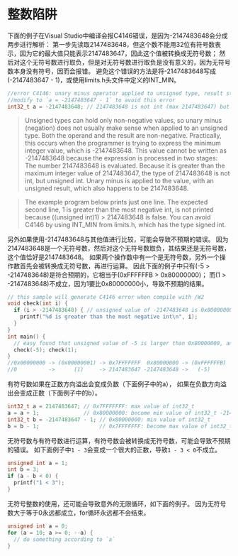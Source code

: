 
# 整数陷阱

下面的例子在Visual Studio中编译会报C4146错误，是因为-2147483648会分成两步进行解析：
第一步先读取2147483648，但这个数不能用32位有符号数表示，因为它的最大值只能表示2147483647，因此这个值被转换成无符号数；
然后对这个无符号数进行取负，但是对无符号数进行取负是没有意义的，因为无符号数本身没有符号，因而会报错。
避免这个错误的方法是将-2147483648写成(-2147483647 - 1)，或使用limits.h头文件中定义的INT_MIN。

```c
//error C4146: unary minus operator applied to unsigned type, result still unsigned
//modify to `a = -2147483647 - 1` to avoid this error
int32_t a = -2147483648; // 2147483648 is not int (max 2147483647) but unsigned
```

> Unsigned types can hold only non-negative values, 
so unary minus (negation) does not usually make sense when applied to an unsigned type. 
Both the operand and the result are non-negative.
Practically, this occurs when the programmer is trying to express the minimum integer value, which is -2147483648. 
This value cannot be written as -2147483648 because the expression is processed in two stages:
The number 2147483648 is evaluated. 
Because it is greater than the maximum integer value of 2147483647, 
the type of 2147483648 is not int, but unsigned int.
Unary minus is applied to the value, with an unsigned result, which also happens to be 2147483648.

> The example program below prints just one line.
The expected second line, 1 is greater than the most negative int, 
is not printed because ((unsigned int)1) > 2147483648 is false.
You can avoid C4146 by using INT_MIN from limits.h, which has the type signed int.

另外如果使用-2147483648与其他值进行比较，可能会导致不预期的错误。
因为2147483648是一个无符号数，然后对这个无符号数取负，其结果还是无符号数，这个值恰好是2147483648。
如果两个操作数中有一个是无符号数，另外一个操作数首先会被转换成无符号数，再进行运算。
因此下面的例子中只有(-5 > -2147483648)是符合预期的，它相当于(0xFFFFFFB > 0x80000000)；
而(1 > -2147483648)不成立，因为1要比0x80000000小，导致不预期的结果。

```c
// this sample will generate C4146 error when compile with /W2
void check(int i) {
  if (i > -2147483648) { // unsigned value of -2147483648 is 0x80000000
    printf("%d is greater than the most negative int\n", i);
  }
}
int main() {
  // easy found that unsigned value of -5 is larger than 0x80000000, and 0x80000000 is large than 1 
  check(-5); check(1);
}
//0x00000000 -> (0x00000001) -> 0x7FFFFFFF  0x80000000 -> (0xFFFFFFB)   -> 0xFFFFFFFF
//0          ->      (1)     -> 2147483647 -2147483648 ->   (-5)        -> -1
```

有符号数如果在正数方向溢出会变成负数（下面例子中的a），
如果在负数方向溢出会变成正数（下面例子中的b）。

```c
int32_t a = 2147483647; // 0x7FFFFFFF: max value of int32_t
a = a + 1;              // 0x80000000: become min value of int32_t -2147483648
int32_t b = -2147483647 - 1; // 0x80000000: min value of int32_t
b = b - 1;                   // 0x7FFFFFFF: become max value of int32_t 2147483647
```

无符号数与有符号数进行运算，有符号数会被转换成无符号数，可能会导致不预期的错误。
如下面例子中`1 - 3`会变成一个很大的正数，导致`1 - 3 < 0`不成立。
```c
unsigned int a = 1;
int b = 3;
if (a - b < 0) {
  printf("1 < 3");
}
```

无符号整数的使用，还可能会导致意外的无限循环，如下面的例子。
因为无符号数大于等于0永远都成立，for循环永远都不会结束。
```c
unsigned int a = 0;
for (a = 10; a >= 0; --a) {
  // do something according to `a`
}
```
